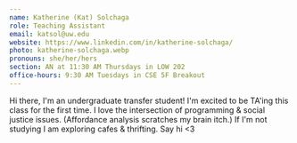 ```yaml
---
name: Katherine (Kat) Solchaga
role: Teaching Assistant
email: katsol@uw.edu
website: https://www.linkedin.com/in/katherine-solchaga/
photo: katherine-solchaga.webp
pronouns: she/her/hers
section: AN at 11:30 AM Thursdays in LOW 202
office-hours: 9:30 AM Tuesdays in CSE 5F Breakout
---
```


Hi there, I'm an undergraduate transfer student! I'm excited to be TA'ing this class for the first time. I love the intersection of programming & social justice issues. (Affordance analysis scratches my brain itch.) If I'm not studying I am exploring cafes & thrifting. Say hi <3

